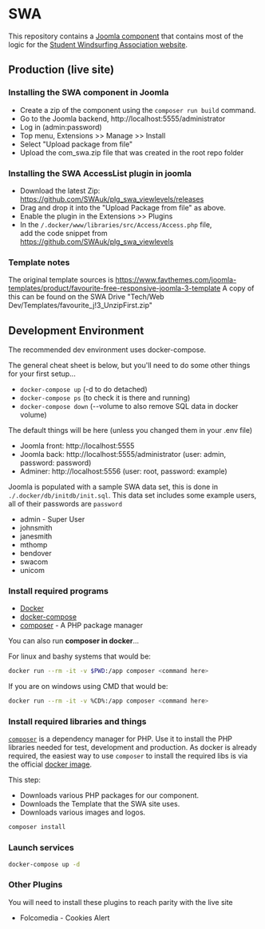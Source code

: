 # SWA

This repository contains a [Joomla component](https://docs.joomla.org/Component) that contains most of the logic for the [Student Windsurfing Association website](https://www.studentwindsurfing.co.uk/).

## Production (live site)

### Installing the SWA component in Joomla

* Create a zip of the component using the `composer run build` command.
* Go to the Joomla backend, http://localhost:5555/administrator
* Log in (admin:password)
* Top menu, Extensions >> Manage >> Install
* Select "Upload package from file"
* Upload the com_swa.zip file that was created in the root repo folder

### Installing the SWA AccessList plugin in joomla

* Download the latest Zip:\
https://github.com/SWAuk/plg_swa_viewlevels/releases
* Drag and drop it into the "Upload Package from file" as above.
* Enable the plugin in the Extensions >> Plugins
* In the `/.docker/www/libraries/src/Access/Access.php` file, \
add the code snippet from https://github.com/SWAuk/plg_swa_viewlevels

### Template notes

The original template sources is https://www.favthemes.com/joomla-templates/product/favourite-free-responsive-joomla-3-template
A copy of this can be found on the SWA Drive "Tech/Web Dev/Templates/favourite_j!3_UnzipFirst.zip"

## Development Environment

The recommended dev environment uses docker-compose.

The general cheat sheet is below, but you'll need to do some other things for your first setup...

* `docker-compose up` (-d to do detached)
* `docker-compose ps` (to check it is there and running)
* `docker-compose down` (--volume to also remove SQL data in docker volume)

The default things will be here (unless you changed them in your .env file)

* Joomla front: http://localhost:5555
* Joomla back: http://localhost:5555/administrator (user: admin, password: password)
* Adminer: http://localhost:5556 (user: root, password: example)

Joomla is populated with a sample SWA data set, this is done in `./.docker/db/initdb/init.sql`.
This data set includes some example users, all of their passwords are `password`

* admin - Super User
* johnsmith
* janesmith
* mthomp
* bendover
* swacom
* unicom

### Install required programs

* [Docker](https://docs.docker.com/install/)
* [docker-compose](https://docs.docker.com/compose/install/)
* [composer](https://getcomposer.org/download/) - A PHP package manager

You can also run **composer in docker**...

For linux and bashy systems that would be:

```sh
docker run --rm -it -v $PWD:/app composer <command here>
```

If you are on windows using CMD that would be:

```sh
docker run --rm -it -v %CD%:/app composer <command here>
```

### Install required libraries and things

[`composer`](https://getcomposer.org/) is a dependency manager for PHP.
Use it to install the PHP libraries needed for test, development and production.
As docker is already required, the easiest way to use `composer` to install the required libs is via the official [docker image](https://hub.docker.com/_/composer).

This step:

* Downloads various PHP packages for our component.
* Downloads the Template that the SWA site uses.
* Downloads various images and logos.

```sh
composer install
```

### Launch services

```sh
docker-compose up -d
```

### Other Plugins

You will need to install these plugins to reach parity with the live site

* Folcomedia - Cookies Alert
